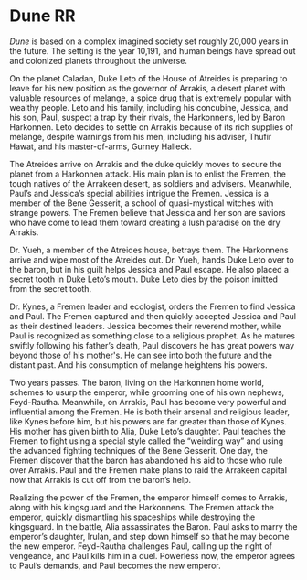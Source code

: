 # Dune RR

*Dune* is based on a complex imagined society set roughly 20,000 years in the future. The setting is the year 10,191, and human beings have spread out and colonized planets throughout the universe. 

On the planet Caladan, Duke Leto of the House of Atreides is preparing to leave for his new position as the governor of Arrakis, a desert planet with valuable resources of melange, a spice drug that is extremely popular with wealthy people. Leto and his family, including his concubine, Jessica, and his son, Paul, suspect a trap by their rivals, the Harkonnens, led by Baron Harkonnen. Leto decides to settle on Arrakis because of its rich supplies of melange, despite warnings from his men, including his adviser, Thufir Hawat, and his master-of-arms, Gurney Halleck.

The Atreides arrive on Arrakis and the duke quickly moves to secure the planet from a Harkonnen attack. His main plan is to enlist the Fremen, the tough natives of the Arrakeen desert, as soldiers and advisers. Meanwhile, Paul’s and Jessica’s special abilities intrigue the Fremen. Jessica is a member of the Bene Gesserit, a school of quasi-mystical witches with strange powers. The Fremen believe that Jessica and her son are saviors who have come to lead them toward creating a lush paradise on the dry Arrakis.

Dr. Yueh, a member of the Atreides house, betrays them. The Harkonnens arrive and wipe most of the Atreides out. Dr. Yueh, hands Duke Leto over to the baron, but in his guilt helps Jessica and Paul escape. He also placed a secret tooth in Duke Leto’s mouth. Duke Leto dies by the poison imitted from the secret tooth. 

Dr. Kynes, a Fremen leader and ecologist, orders the Fremen to find Jessica and Paul. The Fremen captured and then quickly accepted Jessica and Paul as their destined leaders. Jessica becomes their reverend mother, while Paul is recognized as something close to a religious prophet. As he matures swiftly following his father’s death, Paul discovers he has great powers way beyond those of his mother's. He can see into both the future and the distant past. And his consumption of melange heightens his powers.

Two years passes. The baron, living on the Harkonnen home world, schemes to usurp the emperor, while grooming one of his own nephews, Feyd-Rautha. Meanwhile, on Arrakis, Paul has become very powerful and influential among the Fremen. He is both their arsenal and religious leader, like Kynes before him, but his powers are far greater than those of Kynes. His mother has given birth to Alia, Duke Leto’s daughter. Paul teaches the Fremen to fight using a special style called the “weirding way” and using the advanced fighting techniques of the Bene Gesserit. One day, the Fremen discover that the baron has abandoned his aid to those who rule over Arrakis. Paul and the Fremen make plans to raid the Arrakeen capital now that Arrakis is cut off from the baron’s help.

Realizing the power of the Fremen, the emperor himself comes to Arrakis, along with his kingsguard and the Harkonnens. The Fremen attack the emperor, quickly dismantling his spaceships while destroying the kingsguard. In the battle, Alia assassinates the Baron. Paul asks to marry the emperor’s daughter, Irulan, and step down himself so that he may become the new emperor. Feyd-Rautha challenges Paul, calling up the right of vengeance, and Paul kills him in a duel. Powerless now, the emperor agrees to Paul’s demands, and Paul becomes the new emperor.